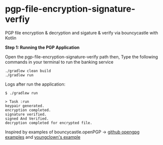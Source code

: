
# pgp-file-encryption-signature-verfiy
PGP file encryption &amp; decryption and sigature &amp; verify via bouncycastle with Kotlin


**Step 1: Running the PGP Application**

Open the pgp-file-encryption-signature-verify path then,
Type the following commands in your terminal to run the banking service

    ./gradlew clean build
    ./gradlew run


Logs after run the application:


    $ ./gradlew run
    
    > Task :run
    keypair generated.
    encryption completed.
    signature verified.
    signed And Verified.
    decryption completed for encrypted file.

Inspired by examples of bouncycastle.openPGP -> [github opengpg examples](https://github.com/bcgit/bc-java/tree/master/pg/src/main/java/org/bouncycastle/openpgp/examples) and [youngclown's example](https://github.com/youngclown/JavaPGPSample)